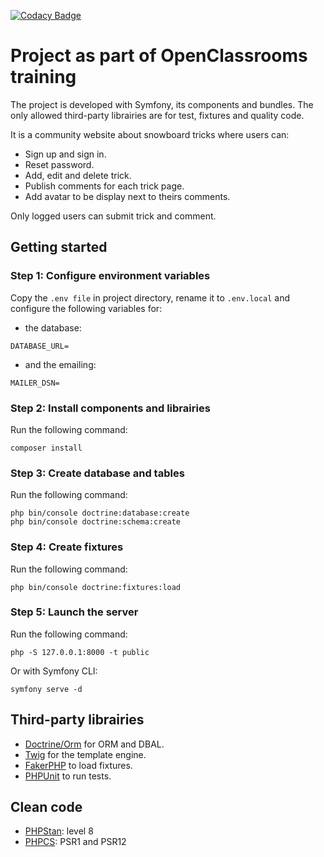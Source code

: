 [![Codacy Badge](https://app.codacy.com/project/badge/Grade/455e24871f67401aaa4237479cd48af5)](https://www.codacy.com/gh/Benitorax/ocproject6/dashboard?utm_source=github.com&amp;utm_medium=referral&amp;utm_content=Benitorax/ocproject6&amp;utm_campaign=Badge_Grade)

# Project as part of OpenClassrooms training

The project is developed with Symfony, its components and bundles. The only allowed third-party librairies are for test, fixtures and quality code.

It is a community website about snowboard tricks where users can:

-   Sign up and sign in.
-   Reset password.
-   Add, edit and delete trick.
-   Publish comments for each trick page.
-   Add avatar to be display next to theirs comments.

Only logged users can submit trick and comment.

## Getting started
### Step 1: Configure environment variables
Copy the `.env file` in project directory, rename it to `.env.local` and configure the following variables for:
-   the database:
```false
DATABASE_URL=
 ```

-   and the emailing:
```false
MAILER_DSN=
```

### Step 2: Install components and librairies
Run the following command:
```false
composer install
```

### Step 3: Create database and tables
Run the following command:
```false
php bin/console doctrine:database:create
php bin/console doctrine:schema:create
```

### Step 4: Create fixtures
Run the following command:
```false
php bin/console doctrine:fixtures:load
```

### Step 5: Launch the server
Run the following command:
```false
php -S 127.0.0.1:8000 -t public
```

Or with Symfony CLI:
```false
symfony serve -d
```

## Third-party librairies
-   [Doctrine/Orm](https://github.com/doctrine/orm) for ORM and DBAL. 
-   [Twig](https://github.com/twigphp/Twig) for the template engine.
-   [FakerPHP](https://github.com/fakerphp/faker) to load fixtures.
-   [PHPUnit](https://github.com/sebastianbergmann/phpunit) to run tests.

## Clean code
-   [PHPStan](https://github.com/phpstan/phpstan): level 8
-   [PHPCS](https://github.com/squizlabs/PHP_CodeSniffer): PSR1 and PSR12
